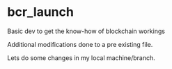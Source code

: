 # bcr_launch
Basic dev to get the know-how of blockchain workings

Additional modifications done to a pre existing file.

Lets do some changes in my local machine/branch.
